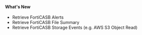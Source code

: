 #### What's New
- Retrieve FortiCASB Alerts
- Retrieve FortiCASB File Summary
- Retrieve FortiCASB Storage Events (e.g. AWS S3 Object Read)
